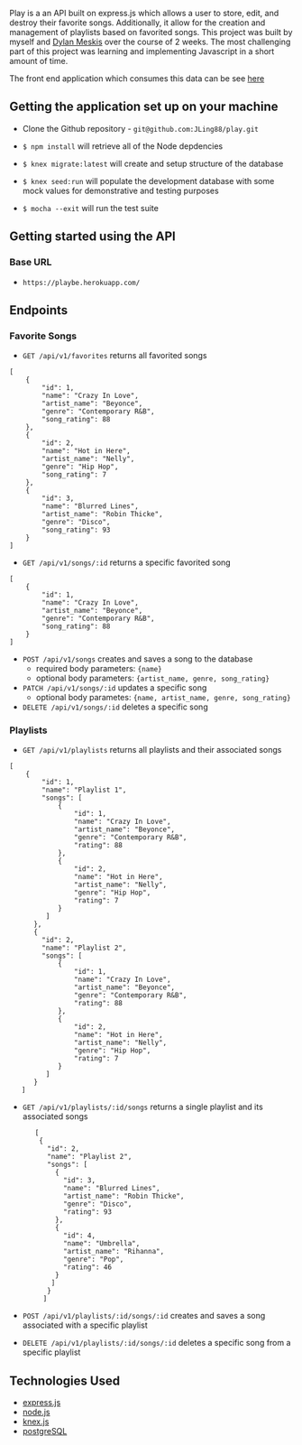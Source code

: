 
Play is a an API built on express.js which allows a user to store, edit, and destroy their favorite songs. Additionally, it allow for the creation and management of playlists based on favorited songs. This project was built by myself and [Dylan Meskis](https://github.com/dmeskis) over the course of 2 weeks. The most challenging part of this project was learning and implementing Javascript in a short amount of time. 

The front end application which consumes this data can be see [here](https://playfe.herokuapp.com/)

## Getting the application set up on your machine

* Clone the Github repository - `git@github.com:JLing88/play.git`

* `$ npm install` will retrieve all of the Node depdencies

* `$ knex migrate:latest` will create and setup structure of the database

* `$ knex seed:run` will populate the development database with some mock values for demonstrative and testing purposes

* `$ mocha --exit` will run the test suite

## Getting started using the API

### Base URL

* `https://playbe.herokuapp.com/`

## Endpoints

### Favorite Songs

* `GET /api/v1/favorites` returns all favorited songs
```
[
    {
        "id": 1,
        "name": "Crazy In Love",
        "artist_name": "Beyonce",
        "genre": "Contemporary R&B",
        "song_rating": 88
    },
    {
        "id": 2,
        "name": "Hot in Here",
        "artist_name": "Nelly",
        "genre": "Hip Hop",
        "song_rating": 7
    },
    {
        "id": 3,
        "name": "Blurred Lines",
        "artist_name": "Robin Thicke",
        "genre": "Disco",
        "song_rating": 93
    }
]
   ```
* `GET /api/v1/songs/:id` returns a specific favorited song
```
[
    {
        "id": 1,
        "name": "Crazy In Love",
        "artist_name": "Beyonce",
        "genre": "Contemporary R&B",
        "song_rating": 88
    }
]
```

* `POST /api/v1/songs` creates and saves a song to the database
  * required body parameters: `{name}`
  * optional body parameters: `{artist_name, genre, song_rating}`
* `PATCH /api/v1/songs/:id` updates a specific song
  * optional body parametes: `{name, artist_name, genre, song_rating}`
* `DELETE /api/v1/songs/:id` deletes a specific song

### Playlists

* `GET /api/v1/playlists` returns all playlists and their associated songs
```
[
    {
        "id": 1,
        "name": "Playlist 1",
        "songs": [
            {
                "id": 1,
                "name": "Crazy In Love",
                "artist_name": "Beyonce",
                "genre": "Contemporary R&B",
                "rating": 88
            },
            {
                "id": 2,
                "name": "Hot in Here",
                "artist_name": "Nelly",
                "genre": "Hip Hop",
                "rating": 7
            }
         ]
      },
      {
        "id": 2,
        "name": "Playlist 2",
        "songs": [
            {
                "id": 1,
                "name": "Crazy In Love",
                "artist_name": "Beyonce",
                "genre": "Contemporary R&B",
                "rating": 88
            },
            {
                "id": 2,
                "name": "Hot in Here",
                "artist_name": "Nelly",
                "genre": "Hip Hop",
                "rating": 7
            }
         ]
      }
   ]
```

* `GET /api/v1/playlists/:id/songs` returns a single playlist and its associated songs
  ```
     [
      {
        "id": 2,
        "name": "Playlist 2",
        "songs": [
          {
            "id": 3,
            "name": "Blurred Lines",
            "artist_name": "Robin Thicke",
            "genre": "Disco",
            "rating": 93
          },
          {
            "id": 4,
            "name": "Umbrella",
            "artist_name": "Rihanna",
            "genre": "Pop",
            "rating": 46
          }
         ]
        }
       ] 
   ```

* `POST /api/v1/playlists/:id/songs/:id` creates and saves a song associated with a specific playlist
* `DELETE /api/v1/playlists/:id/songs/:id` deletes a specific song from a specific playlist

## Technologies Used

* [express.js](https://expressjs.com/)
* [node.js](https://nodejs.org/en/)
* [knex.js](https://knexjs.org/)
* [postgreSQL](https://www.postgresql.org/)

